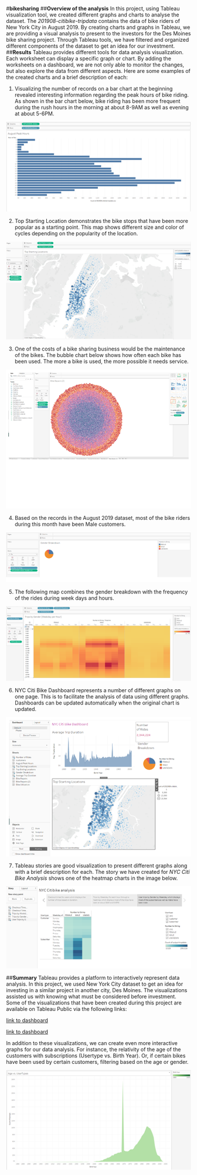 #**bikesharing**
##**Overview of the analysis**
In this project, using Tableau visualization tool, we created different graphs and charts to analyse the dataset. The *201908-citibike-tripdata* contains the data of bike riders of New York City in August 2019. By creating charts and graphs in Tableau, we are providing a visual analysis to present to the investors for the Des Moines bike sharing project. Through Tableau tools, we have filtered and organized different components of the dataset to get an idea for our investment.
##**Results**
Tableau provides different tools for data analysis visualization. Each worksheet can display a specific graph or chart. By adding the worksheets on a dashboard, we are not only able to monitor the changes, but also explore the data from different aspects.
Here are some examples of the created charts and a brief description of each:
1. Visualizing the number of records on a bar chart at the beginning revealed interesting information regarding the peak hours of bike riding. As shown in the bar chart below, bike riding has been more frequent during the rush hours in the morning at about 8-9AM as well as evening at about 5-6PM.

![august_peak_hours.png](https://github.com/zkt2018/Bikesharing/blob/main/images/august_peak_hours.png)

2. Top Starting Location demonstrates the bike stops that have been more popular as a starting point. This map shows different size and color of cycles depending on the popularity of the location.

![top_start_locations.png](https://github.com/zkt2018/Bikesharing/blob/main/images/top_start_locations.png)

3. One of the costs of a bike sharing business would be the maintenance of the bikes. The bubble chart below shows how often each bike has been used. The more a bike is used, the more possible it needs service.

![bike_repairs.png](https://github.com/zkt2018/Bikesharing/blob/main/images/bike_repairs.png)

4. Based on the records in the August 2019 dataset, most of the bike riders during this month have been Male customers.

![gender_breakdown.png](https://github.com/zkt2018/Bikesharing/blob/main/images/gender_breakdown.png)

5. The following map combines the gender breakdown with the frequency of the rides during week days and hours.

![trips_by_gender_heatmap.png](https://github.com/zkt2018/Bikesharing/blob/main/images/trips_by_gender_heatmap.png)

6. NYC Citi Bike Dashboard represents a number of different graphs on one page. This is to facilitate the analysis of data using different graphs. Dashboards can be updated automatically when the original chart is updated.

![nyc_citibike_dashboard.png](https://github.com/zkt2018/Bikesharing/blob/main/images/nyc_citibike_dashboard.png)

7. Tableau stories are good visualization to present different graphs along with a brief description for each. The story we have created for *NYC Citi Bike Analysis* shows one of the heatmap charts in the image below.

![nyc_citibike_analysis_story.png](https://github.com/zkt2018/Bikesharing/blob/main/images/nyc_citibike_analysis_story.png)

 
##**Summary**
Tableau provides a platform to interactively represent data analysis. In this project, we used New York City dataset to get an idea for investing in a similar project in another city, Des Moines. The visualizations assisted us with knowing what must be considered before investment. Some of the visualizations that have been created during this project are available on Tableau Public via the following links:

[link to dashboard](https://public.tableau.com/app/profile/ziba7235/viz/VisualizationsfortheTripAnalysis/NYCCitibikeanalysis)

[link to dashboard](https://public.tableau.com/app/profile/ziba7235/viz/NYCCitiBike_16229878691860/NYCCitiBikeStory)

In addition to these visualizations, we can create even more interactive graphs for our data analysis. For instance, the relativity of the age of the customers with subscriptions (Usertype vs. Birth Year). Or, if certain bikes have been used by certain customers, filtering based on the age or gender.

![age_of_usertypes.png](https://github.com/zkt2018/Bikesharing/blob/main/images/age_of_usertypes.png)
